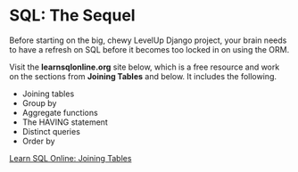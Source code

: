 # SQL: The Sequel

Before starting on the big, chewy LevelUp Django project, your brain needs to have a refresh on SQL before it becomes too locked in on using the ORM.

Visit the **learnsqlonline.org** site below, which is a free resource and work on the sections from **Joining Tables** and below. It includes the following.

* Joining tables
* Group by
* Aggregate functions
* The HAVING statement
* Distinct queries
* Order by

[Learn SQL Online: Joining Tables](https://www.learnsqlonline.org/en/Joining_tables)

